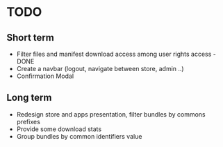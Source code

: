 TODO
====

Short term
----------

* Filter files and manifest download access among user rights access - DONE
* Create a navbar (logout, navigate between store, admin ..)
* Confirmation Modal

Long term
---------

* Redesign store and apps presentation, filter bundles by commons prefixes
* Provide some download stats
* Group bundles by common identifiers value